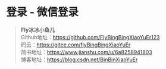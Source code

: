# 登录 - 微信登录
>  **Fly冰冰小鱼儿**     
>Github地址：https://github.com/FlyBingBingXiaoYuEr123              
>码云：https://gitee.com/flyBingBingXiaoYuEr   
>简书地址：https://www.jianshu.com/u/6a8258941803  
  博客地址：https://blog.csdn.net/BinBinXiaoYuEr
   

